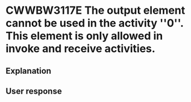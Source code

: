 # CWWBW3117E The output element cannot be used in the activity ''0''. This element is only allowed in invoke and receive activities.

## Explanation

## User response